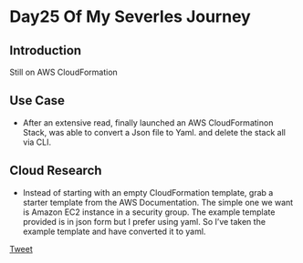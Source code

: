 # Day25 Of My Severles Journey

## Introduction
 Still on AWS CloudFormation

## Use Case
 - After an extensive read, finally launched an AWS CloudFormatinon Stack, was able to convert a Json file to Yaml. and delete the stack all via CLI.

## Cloud Research
 - Instead of starting with an empty CloudFormation template, grab a starter template from the AWS Documentation. The simple one we want is Amazon EC2 instance in a security group. The example template provided is in json form but I prefer using yaml. So I’ve taken the example template and have converted it to yaml.


 [Tweet](https://twitter.com/martynzYoung/status/1302871899609931776)